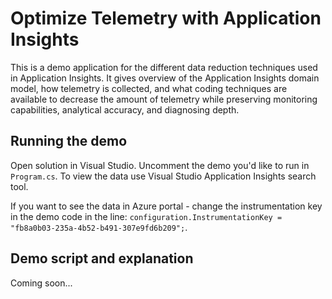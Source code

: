 # Optimize Telemetry with Application Insights

This is a demo application for the different data reduction techniques used in Application Insights. It gives overview of 
the Application Insights domain model, how telemetry is collected, and what coding techniques are available to decrease 
the amount of telemetry while preserving monitoring capabilities, analytical accuracy, and diagnosing depth.

## Running the demo

Open solution in Visual Studio. Uncomment the demo you'd like to run in `Program.cs`. To view the data use Visual Studio 
Application Insights search tool.

If you want to see the data in Azure portal - change the instrumentation key in the demo code in the line: 
`configuration.InstrumentationKey = "fb8a0b03-235a-4b52-b491-307e9fd6b209";`.

## Demo script and explanation

Coming soon...

